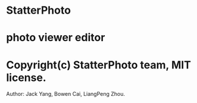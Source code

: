 StatterPhoto
============
photo viewer editor
============
Copyright(c) StatterPhoto team, MIT license.
============
Author: 
    Jack Yang,
    Bowen Cai,
    LiangPeng Zhou.
